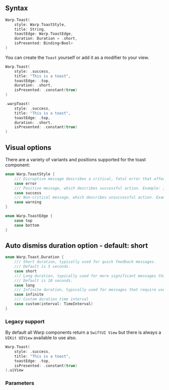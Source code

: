 

## Syntax

```swift example
Warp.Toast(
    style: Warp.ToastStyle,
    title: String,
    toastEdge: Warp.ToastEdge,
    duration: Duration = .short,
    isPresented: Binding<Bool>
)
```

You can create the `Toast` yourself or add it as a modifier to your view.

```swift example
Warp.Toast(
    style: .success,
    title: "This is a toast",
    toastEdge: .top,
    duration: .short,
    isPresented: .constant(true)
)

.warpToast(
    style: .success,
    title: "This is a toast",
    toastEdge: .top,
    duration: .short,
    isPresented: .constant(true)
)
```

## Visual options

There are a variety of variants and positions supported for the toast component:

```swift example
enum Warp.ToastStyle {
    /// Disruptive message describes a critical, fatal error that affects action. Example: Internal server error
    case error
    /// Positive message, which describes successful action. Example: Item added
    case success
    /// Non-critical message, which describes unsuccessful action. Example: Internet disconnected
    case warning
}

enum Warp.ToastEdge {
    case top
    case bottom
}
```

## Auto dismiss duration option - default: short

```swift example
enum Warp.Toast.Duration {
    /// Short duration, typically used for quick feedback messages.
    /// Default is 5 seconds.
    case short
    /// Long duration, typically used for more significant messages that require user attention.
    /// Default is 10 seconds.
    case long
    /// Infinite duration, typically used for messages that require user interaction to dismiss.
    case infinite
    /// Custom duration time interval
    case custom(interval: TimeInterval)
}
```

### Legacy support

By default all Warp components return a `SwiftUI View` but there is always a `UIKit UIView` available to use also.

```swift example
Warp.Toast(
    style: .success,
    title: "This is a toast",
    toastEdge: .top,
    isPresented: .constant(true)
).uiView
```

### Parameters

<api-table type=iOS component="Toast" />